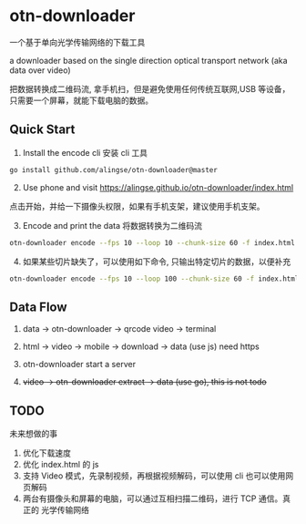 # otn-downloader

一个基于单向光学传输网络的下载工具

a downloader based on the single direction optical transport network (aka data over video)

把数据转换成二维码流, 拿手机扫，但是避免使用任何传统互联网,USB 等设备，只需要一个屏幕，就能下载电脑的数据。


## Quick Start

1. Install the encode cli 安装 cli 工具

```bash
go install github.com/alingse/otn-downloader@master
```


2. Use phone and visit https://alingse.github.io/otn-downloader/index.html

点击开始，并给一下摄像头权限，如果有手机支架，建议使用手机支架。


3. Encode and print the data 将数据转换为二维码流

```bash
otn-downloader encode --fps 10 --loop 10 --chunk-size 60 -f index.html
```

4. 如果某些切片缺失了，可以使用如下命令, 只输出特定切片的数据，以便补充

```bash
otn-downloader encode --fps 10 --loop 100 --chunk-size 60 -f index.html -s 100 -s 104 -s 113 -s 124
```


## Data Flow

1. data -> otn-downloader -> qrcode video -> terminal

2. html -> video -> mobile -> download -> data (use js) need https

3. otn-downloader start a server

4. <s>video -> otn-downloader extract -> data (use go), this is not todo</s>

## TODO

未来想做的事

1. 优化下载速度
2. 优化 index.html 的 js
3. 支持 Video 模式，先录制视频，再根据视频解码，可以使用 cli 也可以使用网页解码
4. 两台有摄像头和屏幕的电脑，可以通过互相扫描二维码，进行 TCP 通信。真正的 光学传输网络
